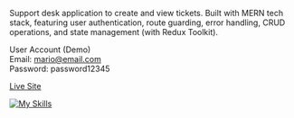 Support desk application to create and view tickets. Built with MERN tech stack, featuring user authentication, route guarding, error handling, CRUD operations, and state management (with Redux Toolkit).

User Account (Demo)  
Email: mario@email.com  
Password: password12345

[Live Site](https://support-desk-vc9z.onrender.com/)

[![My Skills](https://skillicons.dev/icons?i=react,nodejs,express,mongodb,redux)](https://skillicons.dev)
